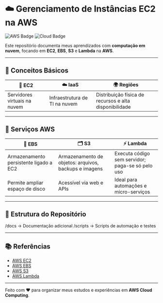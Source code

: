 # ☁️ Gerenciamento de Instâncias EC2 na AWS

![AWS Badge](https://img.shields.io/badge/AWS-232F3E?style=for-the-badge&logo=amazon-aws&logoColor=FF9900)
![Cloud Badge](https://img.shields.io/badge/Cloud-00AEEF?style=for-the-badge)

Este repositório documenta meus aprendizados com **computação em nuvem**, focando em **EC2**, **EBS**, **S3** e **Lambda** na **AWS**.

---

## 🔹 Conceitos Básicos

| 🔧 EC2 | ☁️ IaaS | 🌍 Regiões |
|--------|---------|-----------|
| Servidores virtuais na nuvem | Infraestrutura de TI na nuvem | Distribuição física de recursos e alta disponibilidade |

---

## 🔹 Serviços AWS

| 💽 **EBS** | 🗂️ **S3** | ⚡ **Lambda** |
|------------|------------|---------------|
| Armazenamento persistente ligado a EC2 | Armazenamento de objetos: arquivos, backups e imagens | Executa código sem servidor; paga-se só pelo uso |
| Permite ampliar espaço de disco | Acessível via web e APIs | Ideal para automações e micro-serviços |

---

## 📌 Estrutura do Repositório

/docs → Documentação adicional
/scripts → Scripts de automação e testes


---

## 📚 Referências

- [AWS EC2](https://aws.amazon.com/ec2/)
- [AWS EBS](https://aws.amazon.com/ebs/)
- [AWS S3](https://aws.amazon.com/s3/)
- [AWS Lambda](https://aws.amazon.com/lambda/)

---

Feito com ❤️ para organizar meus estudos e experiências em **AWS Cloud Computing**.



